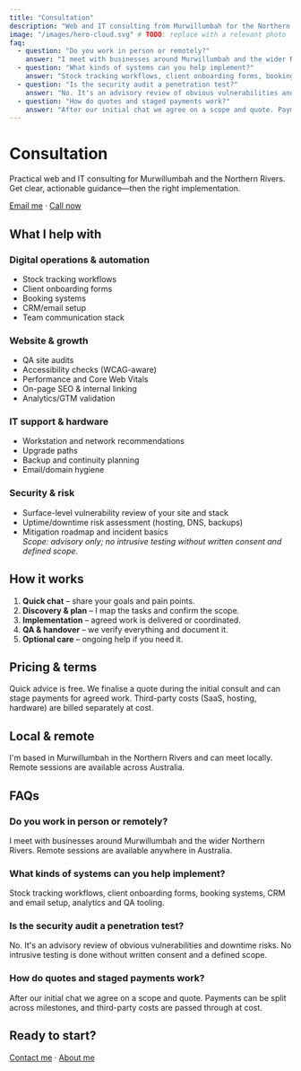 ```yaml
---
title: "Consultation"
description: "Web and IT consulting from Murwillumbah for the Northern Rivers and remote clients. Quick advice is free; scoped work is quoted with staged payments available."
image: "/images/hero-cloud.svg" # TODO: replace with a relevant photo
faq:
  - question: "Do you work in person or remotely?"
    answer: "I meet with businesses around Murwillumbah and the wider Northern Rivers. Remote sessions are available anywhere in Australia."
  - question: "What kinds of systems can you help implement?"
    answer: "Stock tracking workflows, client onboarding forms, booking systems, CRM and email setup, analytics and QA tooling."
  - question: "Is the security audit a penetration test?"
    answer: "No. It's an advisory review of obvious vulnerabilities and downtime risks. No intrusive testing is done without written consent and a defined scope."
  - question: "How do quotes and staged payments work?"
    answer: "After our initial chat we agree on a scope and quote. Payments can be split across milestones, and third-party costs are passed through at cost."
---
```

# Consultation

Practical web and IT consulting for Murwillumbah and the Northern Rivers. Get clear, actionable guidance—then the right implementation.

[Email me](mailto:jordan@tweed.cloud) · [Call now](tel:+61406860031)

## What I help with

### Digital operations & automation
- Stock tracking workflows
- Client onboarding forms
- Booking systems
- CRM/email setup
- Team communication stack

### Website & growth
- QA site audits
- Accessibility checks (WCAG-aware)
- Performance and Core Web Vitals
- On-page SEO & internal linking
- Analytics/GTM validation

### IT support & hardware
- Workstation and network recommendations
- Upgrade paths
- Backup and continuity planning
- Email/domain hygiene

### Security & risk
- Surface-level vulnerability review of your site and stack
- Uptime/downtime risk assessment (hosting, DNS, backups)
- Mitigation roadmap and incident basics  
  *Scope: advisory only; no intrusive testing without written consent and defined scope.*

## How it works

1. **Quick chat** – share your goals and pain points.
2. **Discovery & plan** – I map the tasks and confirm the scope.
3. **Implementation** – agreed work is delivered or coordinated.
4. **QA & handover** – we verify everything and document it.
5. **Optional care** – ongoing help if you need it.

## Pricing & terms

Quick advice is free. We finalise a quote during the initial consult and can stage payments for agreed work. Third-party costs (SaaS, hosting, hardware) are billed separately at cost.

## Local & remote

I'm based in Murwillumbah in the Northern Rivers and can meet locally. Remote sessions are available across Australia.

## FAQs

### Do you work in person or remotely?
I meet with businesses around Murwillumbah and the wider Northern Rivers. Remote sessions are available anywhere in Australia.

### What kinds of systems can you help implement?
Stock tracking workflows, client onboarding forms, booking systems, CRM and email setup, analytics and QA tooling.

### Is the security audit a penetration test?
No. It's an advisory review of obvious vulnerabilities and downtime risks. No intrusive testing is done without written consent and a defined scope.

### How do quotes and staged payments work?
After our initial chat we agree on a scope and quote. Payments can be split across milestones, and third-party costs are passed through at cost.

## Ready to start?

[Contact me](/contact) · [About me](/about)
